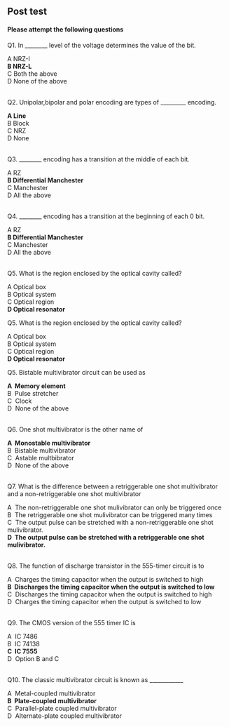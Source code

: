 ## Post test
#### Please attempt the following questions


Q1. In \_\_\_\_\_\_\_\_ level of the voltage determines the value of the bit.<br>

A   NRZ-I  
<b>B   NRZ-L</b>  
C   Both the above  
D   None of the above  
<br>

Q2. Unipolar,bipolar and polar encoding are types of \_\_\_\_\_\_\_\_\_ encoding.<br>

<b>A   Line</b>  
B   Block  
C   NRZ  
D   None  
<br>

Q3. \_\_\_\_\_\_\_\_ encoding has a transition at the middle of each bit.<br>
  
A   RZ  
<b>B   Differential Manchester</b>  
C   Manchester  
D   All the above  <br><br>

Q4. \_\_\_\_\_\_\_\_ encoding has a transition at the beginning of each 0 bit.<br>
 
A   RZ  
<b>B   Differential Manchester</b>  
C   Manchester  
D   All the above  <br><br>


Q5. What is the region enclosed by the optical cavity called?<br>

A   Optical box<br>
B   Optical system  
C   Optical region  
<b>D   Optical resonator</b>  <br>



Q5. What is the region enclosed by the optical cavity called?<br>

A   Optical box<br>
B   Optical system  
C   Optical region  
<b>D   Optical resonator</b>  <br>


Q5. Bistable multivibrator circuit can be used as  

<b>A  Memory element</b>  
B  Pulse stretcher  
C  Clock  
D  None of the above  
<br>
  

Q6. One shot multivibrator is the other name of  

<b>A  Monostable multivibrator</b>  
B  Bistable multivibrator  
C  Astable multbibrator  
D  None of the above  
<br>
  

Q7. What is the difference between a retriggerable one shot multivibrator and a non-retriggerable one shot multivibrator  

A  The non-retriggerable one shot mulivibrator can only be triggered once  
B  The retriggerable one shot mulivibrator can be triggered many times  
C  The output pulse can be stretched with a non-retriggerable one shot mulivibrator.  
<b>D  The output pulse can be stretched with a retriggerable one shot mulivibrator.</b>  
<br>
  
  
Q8. The function of discharge transistor in the 555-timer circuit is to  

A  Charges the timing capacitor when the output is switched to high  
<b>B  Discharges the timing capacitor when the output is switched to low</b>  
C  Discharges the timing capacitor when the output is switched to high  
D  Charges the timing capacitor when the output is switched to low  
<br>
  

Q9. The CMOS version of the 555 timer IC is  

A  IC 7486  
B  IC 74138  
<b>C  IC 7555</b>  
D  Option B and C  
<br>
  
    
Q10. The classic multivibrator circuit is known as \_\_\_\_\_\_\_\_\_\_\_\_  

A  Metal-coupled multivibrator  
<b>B  Plate-coupled multivibrator</b>  
C  Parallel-plate coupled multivibrator  
D  Alternate-plate coupled multivibrator  





 


  